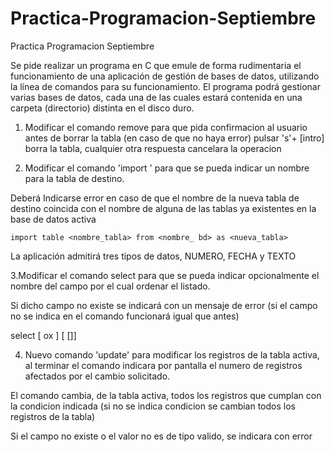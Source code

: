 # Practica-Programacion-Septiembre

Practica Programacion Septiembre

Se pide realizar un programa en C que emule de forma rudimentaria el funcionamiento de una aplicación de gestión de bases de datos, utilizando la línea de comandos para su funcionamiento. El programa podrá gestionar varias bases de datos, cada una de las cuales estará contenida en una carpeta (directorio) distinta en el disco duro.

1. Modificar el comando remove para que pida confirmacion al usuario antes de borrar 
la tabla (en caso de que no haya error) pulsar 's'+ [intro] borra la tabla, cualquier otra respuesta 
cancelara la operacion


2. Modificar el comando 'import ' para que se pueda indicar un nombre para la tabla de destino. 

Deberá Indicarse error en caso de que el nombre de la nueva tabla de destino coincida con el nombre de alguna de las tablas ya existentes en la base de datos activa

    import table <nombre_tabla> from <nombre_ bd> as <nueva_tabla>

La aplicación admitirá tres tipos de datos, NUMERO, FECHA y TEXTO


3.Modificar el comando select para que se pueda indicar opcionalmente el nombre del campo por el cual ordenar el listado. 

Si dicho campo no existe se indicará con un mensaje de error (si el campo no se indica en el comando funcionará igual que antes)

select [<campo> ox <valor>] [<orden> [<campo>]]


4. Nuevo comando 'update' para modificar los registros de la tabla activa, 
al terminar el comando indicara por pantalla el numero de registros afectados por el cambio solicitado.

El comando cambia, de la tabla activa, todos los registros que cumplan con la condicion indicada (si no se indica condicion se cambian todos los registros de la tabla)

Si el campo no existe o el valor no es de tipo valido, se indicara con error

